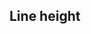 ## Line height

<!-- <values.lineHeight> -->
<!-- </values.lineHeight> -->


<!-- <variants.lineHeight> -->
<!-- </variants.lineHeight> -->
